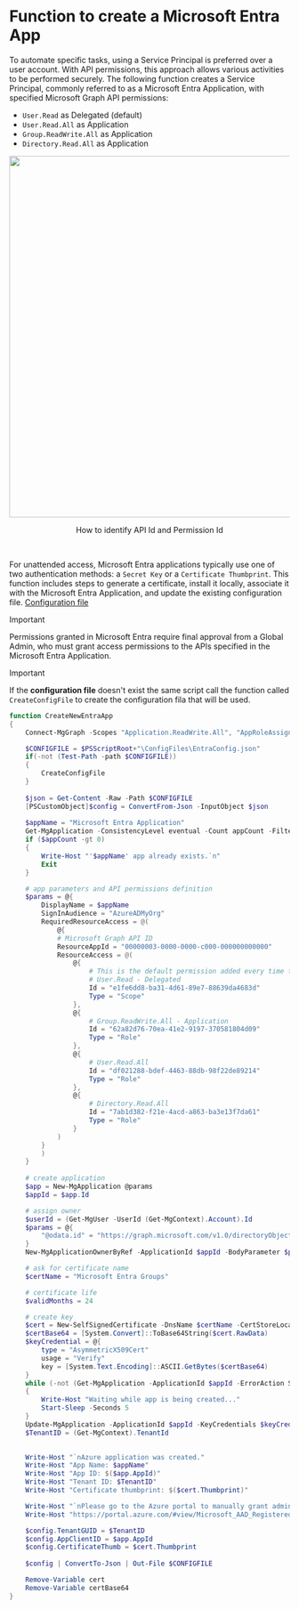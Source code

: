 # Function to create a Microsoft Entra App

To automate specific tasks, using a Service Principal is preferred over a user account. With API permissions, this approach allows various activities to be performed securely. The following function creates a Service Principal, commonly referred to as a Microsoft Entra Application, with specified Microsoft Graph API permissions:
- `User.Read` as Delegated (default)
- `User.Read.All` as Application
- `Group.ReadWrite.All` as Application
- `Directory.Read.All` as Application


<p align="center">
<img src="https://github.com/user-attachments/assets/b5ba2c8b-7d49-40bd-ab82-add5b1b5b840" width="650"></p>
<p align="center">How to identify API Id and Permission Id</p>
<br>

For unattended access, Microsoft Entra applications typically use one of two authentication methods: a `Secret Key` or a `Certificate Thumbprint`. This function includes steps to generate a certificate, install it locally, associate it with the Microsoft Entra Application, and update the existing configuration file. [Configuration file](CreateConfigFile.md)

> [!IMPORTANT]
> Permissions granted in Microsoft Entra require final approval from a Global Admin, who must grant access permissions to the APIs specified in the Microsoft Entra Application.

> [!IMPORTANT]
> If the **configuration file** doesn't exist the same script call the function called `CreateConfigFile` to create the configuration fila that will be used.

```powershell
function CreateNewEntraApp
{
    Connect-MgGraph -Scopes "Application.ReadWrite.All", "AppRoleAssignment.ReadWrite.All", "Directory.ReadWrite.All", "User.ReadWrite.All" -NoWelcome

	$CONFIGFILE = $PSScriptRoot+"\ConfigFiles\EntraConfig.json"
	if(-not (Test-Path -path $CONFIGFILE))
	{
		CreateConfigFile
	}
	
	$json = Get-Content -Raw -Path $CONFIGFILE
	[PSCustomObject]$config = ConvertFrom-Json -InputObject $json
	
    $appName = "Microsoft Entra Application"
    Get-MgApplication -ConsistencyLevel eventual -Count appCount -Filter "startsWith(DisplayName, '$appName')" | Out-Null
    if ($appCount -gt 0)
    {   
        Write-Host "'$appName' app already exists.`n"
		Exit
    }

    # app parameters and API permissions definition
    $params = @{
        DisplayName = $appName
        SignInAudience = "AzureADMyOrg"
        RequiredResourceAccess = @(
            @{
            # Microsoft Graph API ID
            ResourceAppId = "00000003-0000-0000-c000-000000000000"
            ResourceAccess = @(
                @{
                    # This is the default permission added every time that a MIcrosoft Entra App is created
                    # User.Read - Delegated
                    Id = "e1fe6dd8-ba31-4d61-89e7-88639da4683d"
                    Type = "Scope"
                },
                @{
                    # Group.ReadWrite.All - Application
                    Id = "62a82d76-70ea-41e2-9197-370581804d09"
                    Type = "Role"
                },
                @{
                    # User.Read.All
                    Id = "df021288-bdef-4463-88db-98f22de89214"
                    Type = "Role"
                },
                @{
                    # Directory.Read.All
                    Id = "7ab1d382-f21e-4acd-a863-ba3e13f7da61"
                    Type = "Role"
                }
            )
        }
        )
    }
	
    # create application
    $app = New-MgApplication @params
    $appId = $app.Id

    # assign owner
    $userId = (Get-MgUser -UserId (Get-MgContext).Account).Id
    $params = @{
        "@odata.id" = "https://graph.microsoft.com/v1.0/directoryObjects/$userId"
    }
    New-MgApplicationOwnerByRef -ApplicationId $appId -BodyParameter $params

    # ask for certificate name
    $certName = "Microsoft Entra Groups"

    # certificate life
    $validMonths = 24

    # create key
    $cert = New-SelfSignedCertificate -DnsName $certName -CertStoreLocation "cert:\CurrentUser\My" -NotAfter (Get-Date).AddMonths($validMonths)
    $certBase64 = [System.Convert]::ToBase64String($cert.RawData)
    $keyCredential = @{
        type = "AsymmetricX509Cert"
        usage = "Verify"
        key = [System.Text.Encoding]::ASCII.GetBytes($certBase64)
    }
    while (-not (Get-MgApplication -ApplicationId $appId -ErrorAction SilentlyContinue)) 
    {
        Write-Host "Waiting while app is being created..."
        Start-Sleep -Seconds 5
    }
    Update-MgApplication -ApplicationId $appId -KeyCredentials $keyCredential -ErrorAction Stop
	$TenantID = (Get-MgContext).TenantId
	

    Write-Host "`nAzure application was created."
    Write-Host "App Name: $appName"
    Write-Host "App ID: $($app.AppId)"
	Write-Host "Tenant ID: $TenantID"
    Write-Host "Certificate thumbprint: $($cert.Thumbprint)"

    Write-Host "`nPlease go to the Azure portal to manually grant admin consent:"
    Write-Host "https://portal.azure.com/#view/Microsoft_AAD_RegisteredApps/ApplicationMenuBlade/~/CallAnAPI/appId/$($app.AppId)`n" -ForegroundColor Cyan

    $config.TenantGUID = $TenantID
	$config.AppClientID = $app.AppId
    $config.CertificateThumb = $cert.Thumbprint
	
	$config | ConvertTo-Json | Out-File $CONFIGFILE

    Remove-Variable cert
    Remove-Variable certBase64
}
```
<br><br>
